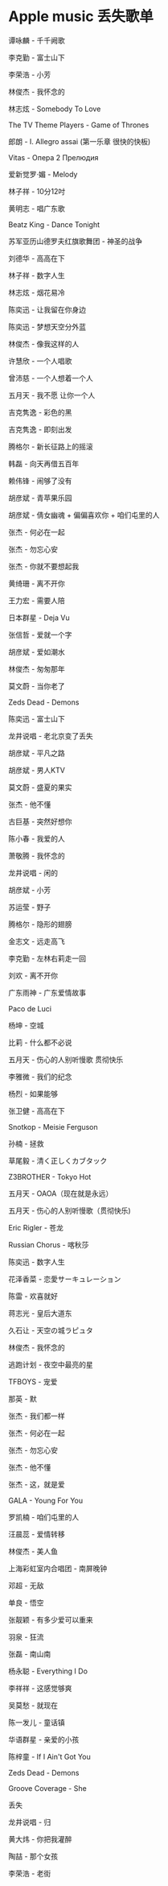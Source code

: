 # Apple music 丢失歌单

谭咏麟 - 千千阙歌

李克勤 - 富士山下

李荣浩 - 小芳

林俊杰 - 我怀念的

林志炫 - Somebody To Love

The TV Theme Players - Game of Thrones

郎朗 - I. Allegro assai (第一乐章 很快的快板)

Vitas - Опера 2 Прелюдия

爱新觉罗·媚 - Melody

林子祥 - 10分12吋

黄明志 - 唱广东歌

Beatz King - Dance Tonight

苏军亚历山德罗夫红旗歌舞团 - 神圣的战争

刘德华 - 高高在下

林子祥 - 数字人生

林志炫 - 烟花易冷

陈奕迅 - 让我留在你身边

陈奕迅 - 梦想天空分外蓝

林俊杰 - 像我这样的人

许慧欣 - 一个人唱歌

曾沛慈 - 一个人想着一个人

五月天 - 我不愿 让你一个人

吉克隽逸 - 彩色的黑

吉克隽逸 - 即刻出发

腾格尔 - 新长征路上的摇滚

韩磊 - 向天再借五百年

赖伟锋 - 闹够了没有

胡彦斌 - 青苹果乐园

胡彦斌 - 倩女幽魂 + 偏偏喜欢你 + 咱们屯里的人

张杰 - 何必在一起

张杰 - 勿忘心安

张杰 - 你就不要想起我

黄绮珊 - 离不开你

王力宏 - 需要人陪

日本群星 - Deja Vu

张信哲 - 爱就一个字

胡彦斌 - 爱如潮水

林俊杰 - 匆匆那年

莫文蔚 - 当你老了

Zeds Dead - Demons

陈奕迅 - 富士山下

龙井说唱 - 老北京变了丢失

胡彦斌 - 平凡之路

胡彦斌 - 男人KTV

莫文蔚 - 盛夏的果实

张杰 - 他不懂

古巨基 - 突然好想你

陈小春 - 我爱的人

萧敬腾 - 我怀念的

龙井说唱 - 闲的

胡彦斌 - 小芳

苏运莹 - 野子

腾格尔 - 隐形的翅膀

金志文 - 远走高飞

李克勤 - 左林右莉走一回

刘欢 - 离不开你

广东雨神 - 广东爱情故事

Paco de Luci

杨坤 - 空城

比莉 - 什么都不必说

五月天 - 伤心的人别听慢歌 贯彻快乐

李雅微 - 我们的纪念

杨烈 - 如果能够

张卫健 - 高高在下

Snotkop - Meisie Ferguson

孙楠 - 拯救

草尾毅 - 清く正しくカブタック

Z3BROTHER - Tokyo Hot

五月天 - OAOA（现在就是永远）

五月天 - 伤心的人别听慢歌（贯彻快乐)

Eric Rigler - 苍龙

Russian Chorus - 喀秋莎

陈奕迅 - 数字人生

花泽香菜 - 恋愛サーキュレーション

陈雷 - 欢喜就好

蒋志光 - 皇后大道东

久石让 - 天空の城ラピュタ

林俊杰 - 我怀念的

逃跑计划 - 夜空中最亮的星

TFBOYS - 宠爱

那英 - 默

张杰 - 我们都一样

张杰 - 何必在一起

张杰 - 勿忘心安

张杰 - 他不懂

张杰 - 这，就是爱

GALA - Young For You

罗凯楠 - 咱们屯里的人

汪晨蕊 - 爱情转移

林俊杰 - 美人鱼

上海彩虹室内合唱团 - 南屏晚钟

邓超 - 无敌

单良 - 悟空

张靓颖 - 有多少爱可以重来

羽泉 - 狂流

张磊 - 南山南

杨永聪 - Everything I Do

李祥祥 - 这感觉够爽

吴莫愁 - 就现在

陈一发儿 - 童话镇

华语群星 - 亲爱的小孩

陈梓童 - If I Ain't Got You

Zeds Dead - Demons

Groove Coverage - She

丢失

龙井说唱 - 归

黄大炜 - 你把我灌醉

陶喆 - 那个女孩

李荣浩 - 老街